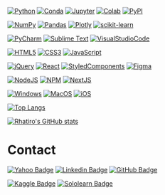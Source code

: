 <!-- # Bio -->

<!-- - 👋 Hi, I’m Roberto Hatiro, or also @rhatiro. -->
<!-- - 👀 I’m interested in learning as much as possible about development, programming languages and data science to achieve my goal of migrating my professional career from audiovisual. -->
<!-- - 🌱 I’m currently learning HTML, CSS, JavaScript, jQuery, React, Python, SQL, Data Science and Machine Learning. -->
<!-- - 💞️ I’m looking to collaborate on all projects and challenges that give me the opportunity to demonstrate my potential. -->
<!-- - 📫 How to reach me can be through my email roberto.nishiyama@yahoo.com.br or [LinkedIn](https://www.linkedin.com/in/rhatiro/). -->


<!--  -->


[![Python](https://img.shields.io/badge/Python-FFD43B?style=flat-square&logo=python&logoColor=blue)]()
[![Conda](https://img.shields.io/badge/conda-342B029.svg?&style=flat-square&logo=anaconda&logoColor=white)]()
[![Jupyter](https://img.shields.io/badge/Jupyter-F37626.svg?&style=flat-square&logo=Jupyter&logoColor=white)]()
[![Colab](https://img.shields.io/badge/Colab-F9AB00?style=flat-square&logo=googlecolab&color=525252)]()
[![PyPI](https://img.shields.io/badge/pypi-3775A9?style=flat-square&logo=pypi&logoColor=white)]()

[![NumPy](https://img.shields.io/badge/Numpy-777BB4?style=flat-square&logo=numpy&logoColor=white)]()
[![Pandas](https://img.shields.io/badge/Pandas-2C2D72?style=flat-square&logo=pandas&logoColor=white)]()
[![Plotly](https://img.shields.io/badge/Plotly-239120?style=flat-square&logo=plotly&logoColor=white)]()
[![scikit-learn](https://img.shields.io/badge/scikit_learn-F7931E?style=flat-square&logo=scikit-learn&logoColor=white)]()
<!-- [![SciPy](https://img.shields.io/badge/SciPy-654FF0?style=flat-square&logo=SciPy&logoColor=white)]() -->

[![PyCharm](https://img.shields.io/badge/PyCharm-000000.svg?&style=flat-square&logo=PyCharm&logoColor=white)]()
[![Sublime Text](https://img.shields.io/badge/sublime_text-%23575757.svg?&style=flat-square&logo=sublime-text&logoColor=important)]()
[![VisualStudioCode](https://img.shields.io/badge/Visual_Studio_Code-0078D4?style=flat-square&logo=visual%20studio%20code&logoColor=white)]()

[![HTML5](https://img.shields.io/badge/HTML5-E34F26?style=flat-square&logo=html5&logoColor=white)]()
[![CSS3](https://img.shields.io/badge/CSS3-1572B6?style=flat-square&logo=css3&logoColor=white)]()
[![JavaScript](https://img.shields.io/badge/JavaScript-323330?style=flat-square&logo=javascript&logoColor=F7DF1E)]()
<!-- [![TypeScript](https://img.shields.io/badge/TypeScript-007ACC?style=flat-square&logo=typescript&logoColor=white)]() -->

[![jQuery](https://img.shields.io/badge/jQuery-0769AD?style=flat-square&logo=jquery&logoColor=white)]()
[![React](https://img.shields.io/badge/React-20232A?style=flat-square&logo=react&logoColor=61DAFB)]()
[![StyledComponents](https://img.shields.io/badge/styled--components-DB7093?style=flat-square&logo=styled-components&logoColor=white)]()
[![Figma](https://img.shields.io/badge/Figma-F24E1E?style=flat-square&logo=figma&logoColor=white)]()

[![NodeJS](https://img.shields.io/badge/Node.js-339933?style=flat-square&logo=nodedotjs&logoColor=white)]()
[![NPM](https://img.shields.io/badge/npm-CB3837?style=flat-square&logo=npm&logoColor=white)]()
[![NextJS](https://img.shields.io/badge/next.js-000000?style=flat-square&logo=nextdotjs&logoColor=white)]()

[![Windows](https://img.shields.io/badge/Windows-0078D6?style=flat-square&logo=windows&logoColor=white)]()
[![MacOS](https://img.shields.io/badge/mac%20os-000000?style=flat-square&logo=apple&logoColor=white)]()
[![iOS](https://img.shields.io/badge/iOS-000000?style=flat-square&logo=ios&logoColor=white)]()


<!--  -->


<!-- [![Top Langs](https://github-readme-stats.vercel.app/api/top-langs/?username=rhatiro&theme=transparent)]() -->

[![Top Langs](https://github-readme-stats.vercel.app/api/top-langs/?username=rhatiro&layout=compact&theme=transparent)]()

[![Rhatiro's GitHub stats](https://github-readme-stats.vercel.app/api?username=rhatiro&theme=transparent)]()


<!--  -->


# Contact

[![Yahoo Badge](https://img.shields.io/badge/roberto.nishiyama@yahoo.com.br-410093?style=flat-square&logo=yahoo)](mailto:roberto.nishiyama@yahoo.com.br)
[![Linkedin Badge](https://img.shields.io/badge/Roberto%20Hatiro-blue?style=flat-square&logo=linkedin&logoColor=white)](https://www.linkedin.com/in/rhatiro/)
[![GitHub Badge](https://img.shields.io/badge/rhatiro-black?style=flat-square&logo=github&logoColor=white)](https://github.com/rhatiro)

[![Kaggle Badge](https://img.shields.io/badge/Kaggle-20BEFF?style=flat-square&logo=Kaggle&logoColor=white)](https://www.kaggle.com/robertohatiro)
[![Sololearn Badge](https://img.shields.io/badge/Sololearn-3a464b?style=flat-square&logo=Sololearn&logoColor=white)](https://www.sololearn.com/profile/25785988)


<!--  -->


<!---
rhatiro/rhatiro is a ✨ special ✨ repository because its `README.md` (this file) appears on your GitHub profile.
You can click the Preview link to take a look at your changes.
--->
